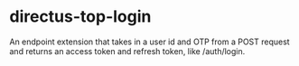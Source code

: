 # directus-top-login
An endpoint extension that takes in a user id and OTP from a POST request and returns an access token and refresh token, like /auth/login.

